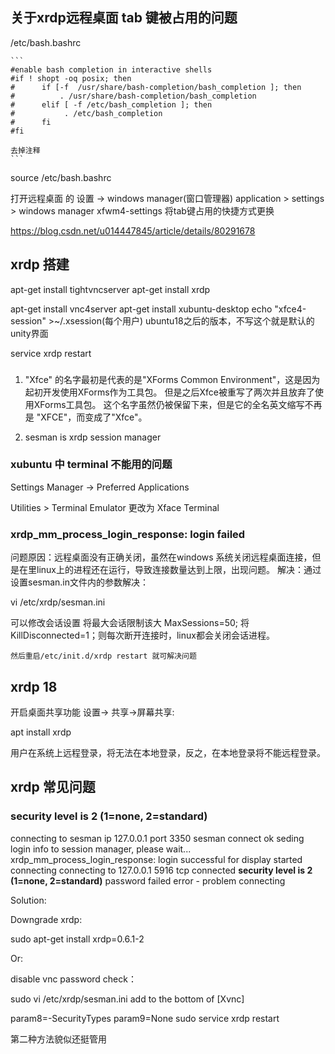 ## 关于xrdp远程桌面 tab 键被占用的问题

/etc/bash.bashrc

    ```
    #enable bash completion in interactive shells
    #if ! shopt -oq posix; then
    #      if [-f  /usr/share/bash-completion/bash_completion ]; then
    #          . /usr/share/bash-completion/bash_completion
    #      elif [ -f /etc/bash_completion ]; then
    #           . /etc/bash_completion
    #      fi
    #fi

    去掉注释
    ```

source /etc/bash.bashrc

打开远程桌面 的 设置 -> windows manager(窗口管理器)
    application > settings > windows manager
    xfwm4-settings 将tab键占用的快捷方式更换

https://blog.csdn.net/u014447845/article/details/80291678




## xrdp 搭建

apt-get install tightvncserver
apt-get install xrdp

apt-get install vnc4server
apt-get install xubuntu-desktop
echo "xfce4-session" >~/.xsession(每个用户)
    ubuntu18之后的版本，不写这个就是默认的unity界面

service xrdp restart





### 

1. "Xfce" 的名字最初是代表的是"XForms Common Environment"，这是因为起初开发使用XForms作为工具包。 但是之后Xfce被重写了两次并且放弃了使用XForms工具包。
这个名字虽然仍被保留下来，但是它的全名英文缩写不再是 "XFCE"，而变成了"Xfce"。

1. sesman is xrdp session manager


### xubuntu 中 terminal 不能用的问题

Settings Manager -> Preferred Applications

Utilities > Terminal Emulator 更改为 Xface Terminal



### xrdp_mm_process_login_response: login failed

问题原因：远程桌面没有正确关闭，虽然在windows 系统关闭远程桌面连接，但是在里linux上的进程还在运行，导致连接数量达到上限，出现问题。
解决：通过设置sesman.in文件内的参数解决：

vi /etc/xrdp/sesman.ini

可以修改会话设置
    将最大会话限制该大 MaxSessions=50; 
    将KillDisconnected=1；则每次断开连接时，linux都会关闭会话进程。 
    
    然后重启/etc/init.d/xrdp restart 就可解决问题





## xrdp 18

开启桌面共享功能
    设置-> 共享->屏幕共享:

apt install xrdp

用户在系统上远程登录，将无法在本地登录，反之，在本地登录将不能远程登录。




## xrdp 常见问题


### security level is 2 (1=none, 2=standard)

connecting to sesman ip 127.0.0.1 port 3350
sesman connect ok
seding login info to session manager, please wait...
xrdp_mm_process_login_response: login successful for display
started connecting
connecting to 127.0.0.1 5916
tcp connected
**security level is 2 (1=none, 2=standard)**
password failed
error - problem connecting


Solution:

Downgrade xrdp:

sudo apt-get install xrdp=0.6.1-2

Or:

disable vnc password check：

sudo vi /etc/xrdp/sesman.ini
add to the bottom of [Xvnc]

param8=-SecurityTypes
param9=None
sudo service xrdp restart

第二种方法貌似还挺管用



### 

